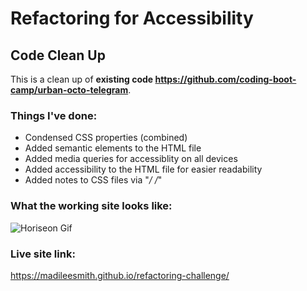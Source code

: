 # Refactoring for Accessibility 

## Code Clean Up

This is a clean up of **existing code https://github.com/coding-boot-camp/urban-octo-telegram**.

### Things I've done:

* Condensed CSS properties (combined)
* Added semantic elements to the HTML file
* Added media queries for accessiblity on all devices
* Added accessibility to the HTML file for easier readability
* Added notes to CSS files via "*/ /*"

### What the working site looks like:

![Horiseon Gif](https://github.com/madileesmith/refactoring-challenge/blob/master/assets/images/horiseon.gif)

### Live site link: 

https://madileesmith.github.io/refactoring-challenge/
